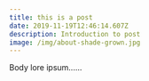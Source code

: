 ```yaml
---
title: this is a post
date: 2019-11-19T12:46:14.607Z
description: Introduction to post
image: /img/about-shade-grown.jpg
---
```

Body lore ipsum......

